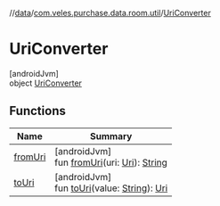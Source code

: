 //[data](../../../index.md)/[com.veles.purchase.data.room.util](../index.md)/[UriConverter](index.md)

# UriConverter

[androidJvm]\
object [UriConverter](index.md)

## Functions

| Name | Summary |
|---|---|
| [fromUri](from-uri.md) | [androidJvm]<br>fun [fromUri](from-uri.md)(uri: [Uri](https://developer.android.com/reference/kotlin/android/net/Uri.html)): [String](https://kotlinlang.org/api/latest/jvm/stdlib/kotlin/-string/index.html) |
| [toUri](to-uri.md) | [androidJvm]<br>fun [toUri](to-uri.md)(value: [String](https://kotlinlang.org/api/latest/jvm/stdlib/kotlin/-string/index.html)): [Uri](https://developer.android.com/reference/kotlin/android/net/Uri.html) |

